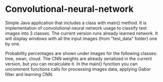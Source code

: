 # Convolutional-neural-network
Simple Java application that includes a class with main() method.
It is implementation of convolutional neural network usage to classify test images into 3 classes.
The current version runs already learned network.
It will display windows with all the input images (from "test_data" folder) one by one.

Probability percentages are shown under images for the following classes: tree, swan, cloud.
The CNN weights are already serialized in the current version, but you can recalculate it.
In the main() function you can uncomment functions calls for processing images data, applying Gabor filter and learning CNN.
